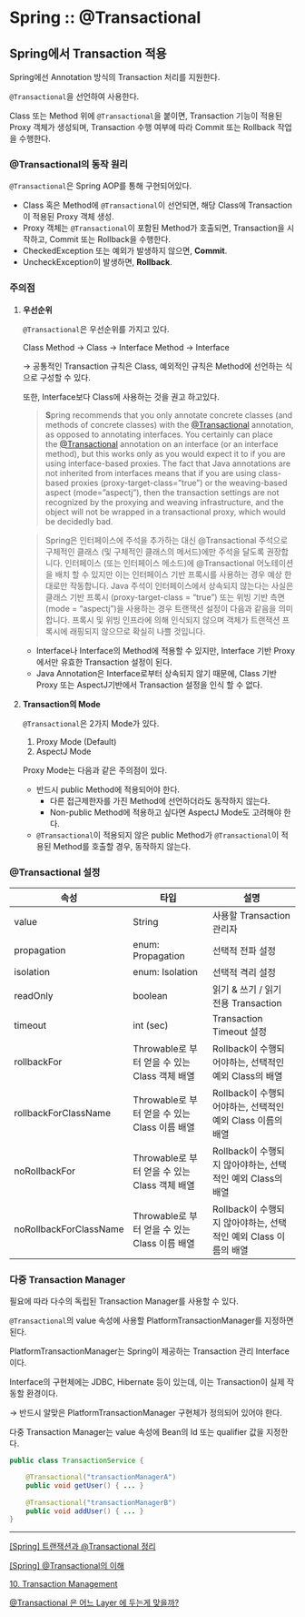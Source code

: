 # Spring :: @Transactional

## Spring에서 Transaction 적용

Spring에선 Annotation 방식의 Transaction 처리를 지원한다. 

`@Transactional`을 선언하여 사용한다. 

Class 또는 Method 위에 `@Transactional`을 붙이면, Transaction 기능이 적용된 Proxy 객체가 생성되며, Transaction 수행 여부에 따라 Commit 또는 Rollback 작업을 수행한다. 

### @Transactional의 동작 원리

`@Transactional`은 Spring AOP를 통해 구현되어있다. 

- Class 혹은 Method에 `@Transactional`이 선언되면, 해당 Class에 Transaction이 적용된 Proxy 객체 생성.
- Proxy 객체는 `@Transactional`이 포함된 Method가 호출되면, Transaction을 시작하고, Commit 또는 Rollback을 수행한다.
- CheckedException 또는 예외가 발생하지 않으면, **Commit**.
- UncheckException이 발생하면, **Rollback**.

### 주의점

1. **우선순위** 
    
    `@Transactional`은 우선순위를 가지고 있다. 
    
    <aside>
    
    Class Method → Class → Interface Method → Interface
    
    </aside>
    
    → 공통적인 Transaction 규칙은 Class, 예외적인 규칙은 Method에 선언하는 식으로 구성할 수 있다. 
    
    또한, Interface보다 Class에 사용하는 것을 권고 하고있다. 
    
    > **S**pring recommends that you only annotate concrete classes (and methods of concrete classes) with the [@Transactional](http://twitter.com/Transactional) annotation, as opposed to annotating interfaces. You certainly can place the [@Transactional](http://twitter.com/Transactional) annotation on an interface (or an interface method), but this works only as you would expect it to if you are using interface-based proxies. The fact that Java annotations are not inherited from interfaces means that if you are using class-based proxies (proxy-target-class=”true”) or the weaving-based aspect (mode=”aspectj”), then the transaction settings are not recognized by the proxying and weaving infrastructure, and the object will not be wrapped in a transactional proxy, which would be decidedly bad.
    
    > Spring은 인터페이스에 주석을 추가하는 대신 @Transactional 주석으로 구체적인 클래스 (및 구체적인 클래스의 메서드)에만 주석을 달도록 권장합니다. 인터페이스 (또는 인터페이스 메소드)에 @Transactional 어노테이션을 배치 할 수 있지만 이는 인터페이스 기반 프록시를 사용하는 경우 예상 한 대로만 작동합니다. Java 주석이 인터페이스에서 상속되지 않는다는 사실은 클래스 기반 프록시 (proxy-target-class = “true”) 또는 위빙 기반 측면 (mode = “aspectj”)을 사용하는 경우 트랜잭션 설정이 다음과 같음을 의미합니다. 프록시 및 위빙 인프라에 의해 인식되지 않으며 객체가 트랜잭션 프록시에 래핑되지 않으므로 확실히 나쁠 것입니다.
    - Interface나 Interface의 Method에 적용할 수 있지만, Interface 기반 Proxy에서만 유효한 Transaction 설정이 된다.
    - Java Annotation은 Interface로부터 상속되지 않기 때문에, Class 기반 Proxy 또는 AspectJ기반에서 Transaction 설정을 인식 할 수 없다.
    
2. **Transaction의 Mode**
    
    `@Transactional`은 2가지 Mode가 있다.
    
    1. Proxy Mode (Default)
    2. AspectJ Mode
    
    Proxy Mode는 다음과 같은 주의점이 있다. 
    
    - 반드시 public Method에 적용되어야 한다.
        - 다른 접근제한자를 가진 Method에 선언하더라도 동작하지 않는다.
        - Non-public Method에 적용하고 싶다면 AspectJ Mode도 고려해야 한다.
    - `@Transactional`이 적용되지 않은 public Method가 `@Transactional`이 적용된 Method를 호출할 경우,  동작하지 않는다.

### @Transactional 설정

| 속성 | 타입 | 설명 |
| --- | --- | --- |
| value | String | 사용할 Transaction 관리자  |
| propagation | enum: Propagation | 선택적 전파 설정 |
| isolation | enum: Isolation | 선택적 격리 설정 |
| readOnly | boolean | 읽기 & 쓰기 / 읽기 전용 Transaction |
| timeout | int (sec) | Transaction Timeout 설정 |
| rollbackFor | Throwable로 부터 얻을 수 있는 Class 객체 배열 | Rollback이 수행되어야하는, 선택적인 예외 Class의 배열 |
| rollbackForClassName | Throwable로 부터 얻을 수 있는 Class 이름 배열 | Rollback이 수행되어야하는, 선택적인 예외 Class 이름의 배열 |
| noRollbackFor | Throwable로 부터 얻을 수 있는 Class 객체 배열 | Rollback이 수행되지 않아야하는, 선택적인 예외 Class의 배열 |
| noRollbackForClassName | Throwable로 부터 얻을 수 있는 Class 이름 배열 | Rollback이 수행되지 않아야하는, 선택적인 예외 Class 이름의 배열 |

### 다중 Transaction Manager

필요에 따라 다수의 독립된 Transaction Manager를 사용할 수 있다. 

`@Transactional`의 value 속성에 사용할 PlatformTransactionManager를 지정하면 된다. 

<aside>

PlatformTransactionManager는 Spring이 제공하는 Transaction 관리 Interface이다. 

Interface의 구현체에는 JDBC, Hibernate 등이 있는데, 이는 Transaction이 실제 작동할 환경이다.

→ 반드시 알맞은 PlatformTransactionManager 구현체가 정의되어 있어야 한다. 

</aside>

다중 Transaction Manager는 value 속성에 Bean의 Id 또는 qualifier 값을 지정한다.

```java
public class TransactionService {

    @Transactional("transactionManagerA")
    public void getUser() { ... }
    
    @Transactional("transactionManagerB")
    public void addUser() { ... }
}
```

---

[[Spring] 트랜잭션과 @Transactional 정리](https://developer-nyong.tistory.com/16)

[[Spring] @Transactional의 이해](https://imiyoungman.tistory.com/9)

[10. Transaction Management](https://docs.spring.io/spring-framework/docs/3.0.x/spring-framework-reference/html/transaction.html)

[@Transactional 은 어느 Layer 에 두는게 맞을까?](https://medium.com/webeveloper/transactional-%EC%9D%80-%EC%96%B4%EB%8A%90-layer-%EC%97%90-%EB%91%90%EB%8A%94%EA%B2%8C-%EB%A7%9E%EC%9D%84%EA%B9%8C-807f50610f0b)
